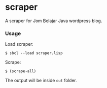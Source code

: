 # scraper

A scraper for Jom Belajar Java wordpress blog.

### Usage

Load scraper:

```
$ sbcl --load scraper.lisp
```

Scrape:

```
$ (scrape-all)
```

The output will be inside `out` folder.
